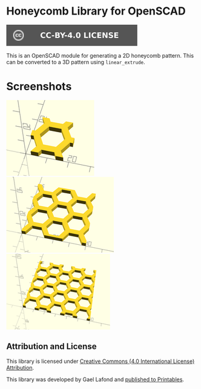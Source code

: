 # Honeycomb Library for OpenSCAD

[![CC-BY-4.0 license][license-badge]][license]

This is an OpenSCAD module for generating a 2D honeycomb pattern. This can be
converted to a 3D pattern using `linear_extrude`.

# Screenshots

![20x20](/images/20.png)
![40x40](/images/40.png)
![60x60](/images/60.png)

## Attribution and License

This library is licensed under [Creative Commons (4.0 International License) Attribution][license].

This library was developed by Gael Lafond and [published to
Printables][printables-attribution].


[license-badge]: /images/license-badge-cc-by-4.0.svg
[license]: http://creativecommons.org/licenses/by/4.0/
[printables-attribution]: https://printables.com/model/263718
